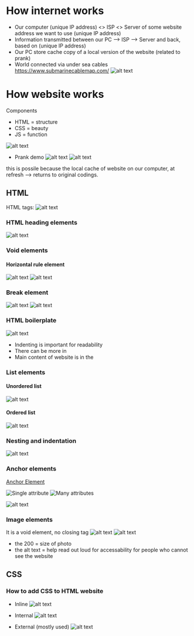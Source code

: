 # How internet works
- Our computer (unique IP address) <> ISP <> Server of some website address we want to use (unique IP address)
- Information transmitted between our PC --> ISP --> Server and back, based on (unique IP address)
- Our PC store cache copy of a local version of the website (related to prank)
- World connected via under sea cables
https://www.submarinecablemap.com/
![alt text](image-1.png)

# How website works
Components
- HTML = structure
- CSS = beauty
- JS = function

![alt text](image.png)

- Prank demo
![alt text](image-2.png)
![alt text](image-3.png)

this is possile because the local cache of website on our computer, at refresh --> returns to original codings.


## HTML
HTML tags:
![alt text](image-4.png)

### HTML heading elements
![alt text](image-5.png)

### Void elements
#### Horizontal rule element
![alt text](image-6.png)
![alt text](image-7.png)

### Break element
![alt text](image-8.png)
![alt text](image-9.png)


### HTML boilerplate
![alt text](image-10.png)

- Indenting is important for readability
- There can be more in <head></head>
- Main content of website is in the <body></body>

### List elements

#### Unordered list
![alt text](image-12.png)

#### Ordered list
![alt text](image-13.png)

### Nesting and indentation
![alt text](image-14.png)

### Anchor elements
[Anchor Element](https://developer.mozilla.org/en-US/docs/Web/HTML/Element/a)


![Single attribute](image-15.png)
![Many attributes](image-16.png)

![alt text](image-17.png)

### Image elements
It is a void element, no closing tag
![alt text](image-18.png)
![alt text](image-19.png) 
* the 200 = size of photo
* the alt text = help read out loud for accessability for people who cannot see the website

## CSS

### How to add CSS to HTML website


- Inline
![alt text](image-20.png)

- Internal
![alt text](image-21.png)

- External (mostly used)
![alt text](image-22.png)